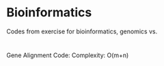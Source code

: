 # Bioinformatics
Codes from exercise for bioinformatics, genomics vs.
#
Gene Alignment Code: 
Complexity: O(m+n)

